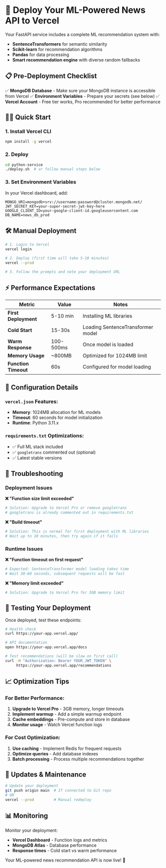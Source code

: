 # 🚀 Deploy Your ML-Powered News API to Vercel

Your FastAPI service includes a complete ML recommendation system with:

- **SentenceTransformers** for semantic similarity
- **Scikit-learn** for recommendation algorithms
- **Pandas** for data processing
- **Smart recommendation engine** with diverse random fallbacks

## 📋 Pre-Deployment Checklist

✅ **MongoDB Database** - Make sure your MongoDB instance is accessible from Vercel
✅ **Environment Variables** - Prepare your secrets (see below)
✅ **Vercel Account** - Free tier works, Pro recommended for better performance

## 🏃‍♂️ Quick Start

### 1. Install Vercel CLI

```bash
npm install -g vercel
```

### 2. Deploy

```bash
cd python-service
./deploy.sh  # or follow manual steps below
```

### 3. Set Environment Variables

In your Vercel dashboard, add:

```env
MONGO_URI=mongodb+srv://username:password@cluster.mongodb.net/
JWT_SECRET_KEY=your-super-secret-jwt-key-here
GOOGLE_CLIENT_ID=your-google-client-id.googleusercontent.com
DB_NAME=news_db_prod
```

## 🛠️ Manual Deployment

```bash
# 1. Login to Vercel
vercel login

# 2. Deploy (first time will take 5-10 minutes)
vercel --prod

# 3. Follow the prompts and note your deployment URL
```

## ⚡ Performance Expectations

| Metric               | Value     | Notes                             |
| -------------------- | --------- | --------------------------------- |
| **First Deployment** | 5-10 min  | Installing ML libraries           |
| **Cold Start**       | 15-30s    | Loading SentenceTransformer model |
| **Warm Response**    | 100-500ms | Once model is loaded              |
| **Memory Usage**     | ~800MB    | Optimized for 1024MB limit        |
| **Function Timeout** | 60s       | Configured for model loading      |

## 🔧 Configuration Details

### `vercel.json` Features:

- **Memory**: 1024MB allocation for ML models
- **Timeout**: 60 seconds for model initialization
- **Runtime**: Python 3.11.x

### `requirements.txt` Optimizations:

- ✅ Full ML stack included
- ✅ `googletrans` commented out (optional)
- ✅ Latest stable versions

## 🚨 Troubleshooting

### Deployment Issues

**❌ "Function size limit exceeded"**

```bash
# Solution: Upgrade to Vercel Pro or remove googletrans
# googletrans is already commented out in requirements.txt
```

**❌ "Build timeout"**

```bash
# Solution: This is normal for first deployment with ML libraries
# Wait up to 10 minutes, then try again if it fails
```

### Runtime Issues

**❌ "Function timeout on first request"**

```bash
# Expected: SentenceTransformer model loading takes time
# Wait 30-60 seconds, subsequent requests will be fast
```

**❌ "Memory limit exceeded"**

```bash
# Solution: Upgrade to Vercel Pro for 3GB memory limit
```

## 🎯 Testing Your Deployment

Once deployed, test these endpoints:

```bash
# Health check
curl https://your-app.vercel.app/

# API documentation
open https://your-app.vercel.app/docs

# Test recommendations (will be slow on first call)
curl -H "Authorization: Bearer YOUR_JWT_TOKEN" \
     https://your-app.vercel.app/recommendations
```

## 📈 Optimization Tips

### For Better Performance:

1. **Upgrade to Vercel Pro** - 3GB memory, longer timeouts
2. **Implement warmup** - Add a simple warmup endpoint
3. **Cache embeddings** - Pre-compute and store in database
4. **Monitor usage** - Watch Vercel function logs

### For Cost Optimization:

1. **Use caching** - Implement Redis for frequent requests
2. **Optimize queries** - Add database indexes
3. **Batch processing** - Process multiple recommendations together

## 🔄 Updates & Maintenance

```bash
# Update your deployment
git push origin main  # If connected to Git repo
# OR
vercel --prod         # Manual redeploy
```

## 📊 Monitoring

Monitor your deployment:

- **Vercel Dashboard** - Function logs and metrics
- **MongoDB Atlas** - Database performance
- **Response times** - Cold start vs warm performance

Your ML-powered news recommendation API is now live! 🎉
